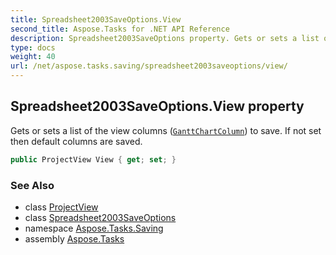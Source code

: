 ```yaml
---
title: Spreadsheet2003SaveOptions.View
second_title: Aspose.Tasks for .NET API Reference
description: Spreadsheet2003SaveOptions property. Gets or sets a list of the view columns GanttChartColumn to save. If not set then default columns are saved
type: docs
weight: 40
url: /net/aspose.tasks.saving/spreadsheet2003saveoptions/view/
---
```

## Spreadsheet2003SaveOptions.View property

Gets or sets a list of the view columns ([`GanttChartColumn`](../../../aspose.tasks.visualization/ganttchartcolumn/)) to save. If not set then default columns are saved.

```csharp
public ProjectView View { get; set; }
```

### See Also

* class [ProjectView](../../../aspose.tasks.visualization/projectview/)
* class [Spreadsheet2003SaveOptions](../)
* namespace [Aspose.Tasks.Saving](../../spreadsheet2003saveoptions/)
* assembly [Aspose.Tasks](../../../)


